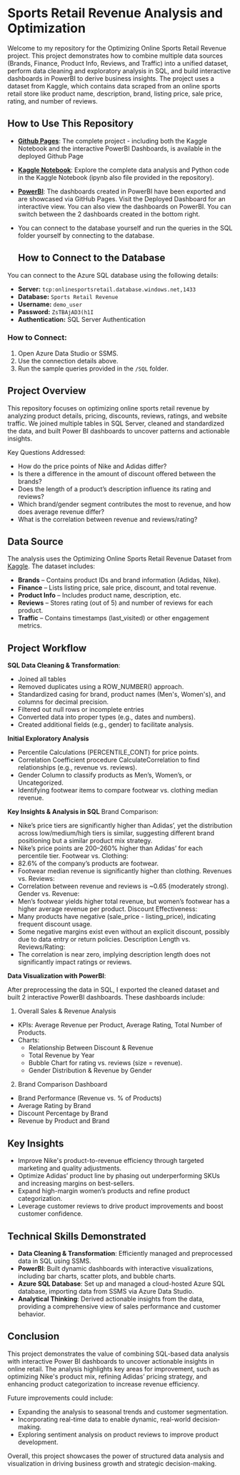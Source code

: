 # Sports Retail Revenue Analysis and Optimization

Welcome to my repository for the Optimizing Online Sports Retail Revenue  project. This project demonstrates how to combine multiple data sources (Brands, Finance, Product Info, Reviews, and Traffic) into a unified dataset, perform data cleaning and exploratory analysis in SQL, and build interactive dashboards in PowerBI to derive business insights. The project uses a dataset from Kaggle, which contains data scraped from an online sports retail store like product name, description, brand, listing price, sale price, rating, and number of reviews.

## How to Use This Repository
- [**Github Pages**](https://ajaanek.github.io/Online-Retail-Sales-Analysis/): The complete project - including both the Kaggle Notebook and the interactive PowerBI Dashboards, is available in the deployed Github Page
- [**Kaggle Notebook**](https://www.kaggle.com/code/ajaanekanagasabai/sports-retail): Explore the complete data analysis and Python code in the Kaggle Notebook (ipynb also file provided in the repository).
- [**PowerBI**](https://app.powerbi.com/view?r=eyJrIjoiYTkzN2U3ZWItNmM2Yi00ZjVhLTg4YWEtZTNiMDEzODg3YWY1IiwidCI6IjY0ZDEyMDc0LTcyNmUtNDE4NS1hMmM1LTdkYjUyMmUwZmYwZiJ9): The dashboards created in PowerBI have been exported and are showcased via GitHub Pages. Visit the Deployed Dashboard for an interactive view. You can also view the dashboards on PowerBI. You can switch between the 2 dashboards created in the bottom right.
- You can connect to the database yourself and run the queries in the SQL folder yourself by connecting to the database.

  ## How to Connect to the Database
You can connect to the Azure SQL database using the following details:

- **Server:** `tcp:onlinesportsretail.database.windows.net,1433`
- **Database:** `Sports Retail Revenue`
- **Username:** `demo_user`
- **Password:** `ZsTBAjAD3(h1I`
- **Authentication:** SQL Server Authentication

### How to Connect:
1. Open Azure Data Studio or SSMS.
2. Use the connection details above.
3. Run the sample queries provided in the `/SQL` folder.

## Project Overview
This repository focuses on optimizing online sports retail revenue by analyzing product details, pricing, discounts, reviews, ratings, and website traffic. We joined multiple tables in SQL Server, cleaned and standardized the data, and built Power BI dashboards to uncover patterns and actionable insights.

Key Questions Addressed:
- How do the price points of Nike and Adidas differ?
- Is there a difference in the amount of discount offered between the brands?
- Does the length of a product’s description influence its rating and reviews?
- Which brand/gender segment contributes the most to revenue, and how does average revenue differ?
- What is the correlation between revenue and reviews/rating?


## Data Source
The analysis uses the Optimizing Online Sports Retail Revenue Dataset from [Kaggle](https://www.kaggle.com/datasets/irenewidyastuti/datacamp-optimizing-online-sports-retail-revenue?select=finance.csv). The dataset includes:
- **Brands** – Contains product IDs and brand information (Adidas, Nike).
- **Finance** – Lists listing price, sale price, discount, and total revenue.
- **Product Info** – Includes product name, description, etc.
- **Reviews** – Stores rating (out of 5) and number of reviews for each product.
- **Traffic** – Contains timestamps (last_visited) or other engagement metrics.

## Project Workflow
**SQL Data Cleaning & Transformation**:
- Joined all tables
- Removed duplicates using a ROW_NUMBER() approach.
- Standardized casing for brand, product names (Men's, Women's), and columns for decimal precision.
- Filtered out null rows or incomplete entries
- Converted data into proper types (e.g., dates and numbers).
- Created additional fields (e.g., gender) to facilitate analysis.

**Initial Exploratory Analysis**
- Percentile Calculations (PERCENTILE_CONT) for price points.
- Correlation Coefficient procedure CalculateCorrelation to find relationships (e.g., revenue vs. reviews).
- Gender Column to classify products as Men’s, Women’s, or Uncategorized.
- Identifying footwear items to compare footwear vs. clothing median revenue.


**Key Insights & Analysis in SQL**
Brand Comparison:
- Nike’s price tiers are significantly higher than Adidas’, yet the distribution across low/medium/high tiers is similar, suggesting different brand positioning but a similar product mix strategy.
- Nike’s price points are 200–260% higher than Adidas’ for each percentile tier.
Footwear vs. Clothing:
- 82.6% of the company’s products are footwear.
- Footwear median revenue is significantly higher than clothing.
Revenues vs. Reviews:
- Correlation between revenue and reviews is ~0.65 (moderately strong).
Gender vs. Revenue:
- Men’s footwear yields higher total revenue, but women’s footwear has a higher average revenue per product.
Discount Effectiveness:
- Many products have negative (sale_price - listing_price), indicating frequent discount usage.
- Some negative margins exist even without an explicit discount, possibly due to data entry or return policies.
Description Length vs. Reviews/Rating:
- The correlation is near zero, implying description length does not significantly impact ratings or reviews.


**Data Visualization with PowerBI**:

After preprocessing the data in SQL, I exported the cleaned dataset and built 2 interactive PowerBI dashboards. These dashboards include:

1. Overall Sales & Revenue Analysis
- KPIs: Average Revenue per Product, Average Rating, Total Number of Products.
- Charts:
  - Relationship Between Discount & Revenue
  - Total Revenue by Year
  - Bubble Chart for rating vs. reviews (size = revenue).
  - Gender Distribution & Revenue by Gender
2. Brand Comparison Dashboard
- Brand Performance (Revenue vs. % of Products)
- Average Rating by Brand
- Discount Percentage by Brand
- Revenue by Product and Brand

  
## Key Insights
- Improve Nike's product-to-revenue efficiency through targeted marketing and quality adjustments.
- Optimize Adidas’ product line by phasing out underperforming SKUs and increasing margins on best-sellers.
- Expand high-margin women’s products and refine product categorization.
- Leverage customer reviews to drive product improvements and boost customer confidence.


## Technical Skills Demonstrated
- **Data Cleaning & Transformation**: Efficiently managed and preprocessed data in SQL using SSMS.
- **PowerBI**: Built dynamic dashboards with interactive visualizations, including bar charts, scatter plots, and bubble charts.
- **Azure SQL Database**: Set up and managed a cloud-hosted Azure SQL database, importing data from SSMS via Azure Data Studio.
- **Analytical Thinking**: Derived actionable insights from the data, providing a comprehensive view of sales performance and customer behavior.

## Conclusion
This project demonstrates the value of combining SQL-based data analysis with interactive Power BI dashboards to uncover actionable insights in online retail. The analysis highlights key areas for improvement, such as optimizing Nike's product mix, refining Adidas’ pricing strategy, and enhancing product categorization to increase revenue efficiency.

Future improvements could include:
- Expanding the analysis to seasonal trends and customer segmentation.
- Incorporating real-time data to enable dynamic, real-world decision-making.
- Exploring sentiment analysis on product reviews to improve product development.
  
Overall, this project showcases the power of structured data analysis and visualization in driving business growth and strategic decision-making.

